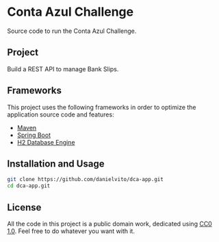 # Conta Azul Challenge

Source code to run the Conta Azul Challenge.

## Project

Build a REST API to manage Bank Slips.

## Frameworks

This project uses the following frameworks in order to optimize the application source code and features:

* [Maven](https://maven.apache.org/)
* [Spring Boot](http://spring.io/)
* [H2 Database Engine](http://www.h2database.com/)

## Installation and Usage

```sh
git clone https://github.com/danielvito/dca-app.git
cd dca-app.git
```

## License

All the code in this project is a public domain work, dedicated using [CC0 1.0](https://creativecommons.org/publicdomain/zero/1.0/). Feel free to do whatever you want with it.